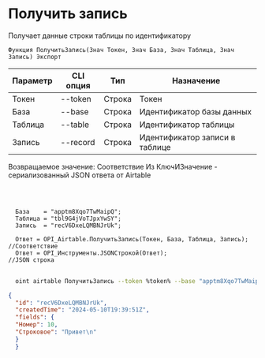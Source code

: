 ﻿---
sidebar_position: 2
---

# Получить запись
 Получает данные строки таблицы по идентификатору



`Функция ПолучитьЗапись(Знач Токен, Знач База, Знач Таблица, Знач Запись) Экспорт`

  | Параметр | CLI опция | Тип | Назначение |
  |-|-|-|-|
  | Токен | --token | Строка | Токен |
  | База | --base | Строка | Идентификатор базы данных |
  | Таблица | --table | Строка | Идентификатор таблицы |
  | Запись | --record | Строка | Идентификатор записи в таблице |

  
  Возвращаемое значение:   Соответствие Из КлючИЗначение - сериализованный JSON ответа от Airtable

<br/>




```bsl title="Пример кода"
  
  База    = "apptm8Xqo7TwMaipQ";
  Таблица = "tbl9G4jVoTJpxYwSY";
  Запись  = "recV6DxeLQMBNJrUk";
  
  Ответ = OPI_Airtable.ПолучитьЗапись(Токен, База, Таблица, Запись); //Соответствие
  Ответ = OPI_Инструменты.JSONСтрокой(Ответ);                        //JSON строка
```
        


```sh title="Пример команды CLI"
    
  oint airtable ПолучитьЗапись --token %token% --base "apptm8Xqo7TwMaipQ" --table "tbl9G4jVoTJpxYwSY" --record "recV6DxeLQMBNJrUk"

```

```json title="Результат"
{
  "id": "recV6DxeLQMBNJrUk",
  "createdTime": "2024-05-10T19:39:51Z",
  "fields": {
  "Номер": 10,
  "Строковое": "Привет\n"
  }
  }
```
